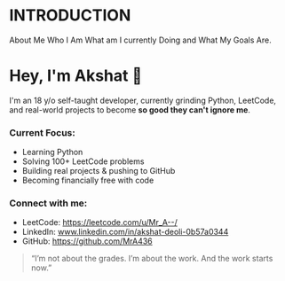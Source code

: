 # INTRODUCTION
About Me Who I Am What am I currently Doing and What My Goals Are.



# Hey, I'm Akshat 👋

I'm an 18 y/o self-taught developer, currently grinding Python, LeetCode, and real-world projects to become 
**so good they can't ignore me**.

### Current Focus:
- Learning Python
- Solving 100+ LeetCode problems
- Building real projects & pushing to GitHub
- Becoming financially free with code

### Connect with me:
- LeetCode: https://leetcode.com/u/Mr_A--/
- LinkedIn: www.linkedin.com/in/akshat-deoli-0b57a0344
- GitHub: https://github.com/MrA436

> “I’m not about the grades. I’m about the work. And the work starts now.”
